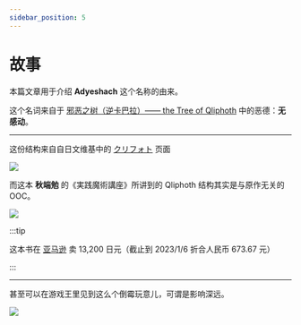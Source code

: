```yaml
---
sidebar_position: 5
---
```


# 故事

本篇文章用于介绍 **Adyeshach** 这个名称的由来。

这个名词来自于 [邪恶之树（逆卡巴拉）—— the Tree of Qliphoth](https://zh.moegirl.org.cn/zh-hans/%E9%80%86%E5%8D%A1%E5%B7%B4%E6%8B%89%E9%82%AA%E6%81%B6%E4%B9%8B%E6%A0%91) 中的恶德：**无感动**。

---

这份结构来自自日文维基中的 [クリフォト](https://ja.wikipedia.org/wiki/%E3%82%AF%E3%83%AA%E3%83%95%E3%82%A9%E3%83%88) 页面

![](/img/クリフォト.png)

而这本 **秋端勉** 的《実践魔術講座》所讲到的 Qliphoth 结构其实是与原作无关的 OOC。

![](/img/4879197130.png)

:::tip

这本书在 [亚马逊](https://www.amazon.co.jp/dp/4879197130/) 卖 13,200 日元（截止到 2023/1/6 折合人民币 673.67 元）

:::

---

甚至可以在游戏王里见到这么个倒霉玩意儿，可谓是影响深远。

![](/img/64496451.png)
